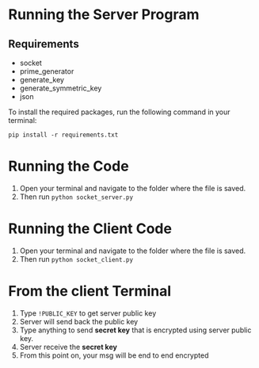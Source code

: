# Running the Server Program

## Requirements

- socket
- prime_generator
- generate_key
- generate_symmetric_key
- json

To install the required packages, run the following command in your terminal:

`pip install -r requirements.txt`

# Running the Code

1. Open your terminal and navigate to the folder where the file is saved.
2. Then run `python socket_server.py`

# Running the Client Code

1. Open your terminal and navigate to the folder where the file is saved.
2. Then run `python socket_client.py`

# From the client Terminal

1. Type `!PUBLIC_KEY` to get server public key
2. Server will send back the public key
3. Type anything to send **secret key** that is encrypted using server public key.
4. Server receive the **secret key**
5. From this point on, your msg will be end to end encrypted
